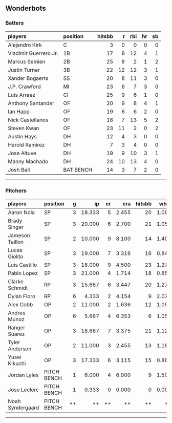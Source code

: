 ## Wonderbots

### Batters

 
|players               |position  | hitsbb|  r| rbi| hr| sb| 
|:---------------------|:---------|------:|--:|---:|--:|--:| 
|Alejandro Kirk        |C         |      3|  0|   0|  0|  0| 
|Vladimir Guerrero Jr. |1B        |     17|  8|  12|  4|  1| 
|Marcus Semien         |2B        |     25|  8|   2|  1|  2| 
|Justin Turner         |3B        |     22| 12|  12|  3|  1| 
|Xander Bogaerts       |SS        |     20|  8|  11|  3|  0| 
|J.P. Crawford         |MI        |     23|  6|   7|  3|  0| 
|Luis Arraez           |CI        |     25|  9|   6|  1|  0| 
|Anthony Santander     |OF        |     20|  9|   8|  4|  1| 
|Ian Happ              |OF        |     19|  6|   6|  2|  0| 
|Nick Castellanos      |OF        |     18|  7|  13|  5|  2| 
|Steven Kwan           |OF        |     23| 11|   2|  0|  2| 
|Austin Hays           |DH        |     12|  4|   3|  0|  0| 
|Harold Ramirez        |DH        |      7|  3|   4|  0|  0| 
|Jose Altuve           |DH        |     19|  9|  10|  3|  1| 
|Manny Machado         |DH        |     24| 10|  13|  4|  0| 
|Josh Bell             |BAT BENCH |     14|  3|   7|  2|  0| 


* * *

### Pitchers

 
|players          |position    |  g|     ip| er|   era| hitsbb|  whip| so|  w| sv| 
|:----------------|:-----------|--:|------:|--:|-----:|------:|-----:|--:|--:|--:| 
|Aaron Nola       |SP          |  3| 18.333|  5| 2.455|     20| 1.091| 21|  2|  0| 
|Brady Singer     |SP          |  3| 20.000|  6| 2.700|     21| 1.050|  9|  1|  0| 
|Jameson Taillon  |SP          |  2| 10.000|  9| 8.100|     14| 1.400| 14|  0|  0| 
|Lucas Giolito    |SP          |  3| 19.000|  7| 3.316|     16| 0.842| 23|  1|  0| 
|Luis Castillo    |SP          |  3| 18.000|  9| 4.500|     23| 1.278| 16|  1|  0| 
|Pablo Lopez      |SP          |  3| 21.000|  4| 1.714|     18| 0.857| 28|  2|  0| 
|Clarke Schmidt   |RP          |  3| 15.667|  6| 3.447|     20| 1.277| 13|  2|  0| 
|Dylan Floro      |RP          |  6|  4.333|  2| 4.154|      9| 2.077|  6|  0|  0| 
|Alex Cobb        |OP          |  2| 11.000|  2| 1.636|     12| 1.091| 10|  1|  0| 
|Andres Munoz     |OP          |  6|  5.667|  4| 6.353|      6| 1.059|  8|  2|  0| 
|Ranger Suarez    |OP          |  3| 18.667|  7| 3.375|     21| 1.125| 20|  1|  0| 
|Tyler Anderson   |OP          |  2| 11.000|  3| 2.455|     13| 1.182| 12|  0|  0| 
|Yusei Kikuchi    |OP          |  3| 17.333|  6| 3.115|     15| 0.865| 21|  1|  0| 
|Jordan Lyles     |PITCH BENCH |  1|  6.000|  4| 6.000|      9| 1.500|  2|  1|  0| 
|Jose Leclerc     |PITCH BENCH |  1|  0.333|  0| 0.000|      0| 0.000|  0|  0|  0| 
|Noah Syndergaard |PITCH BENCH | **|     **| **|    **|     **|    **| **| **| **| 


* * *



